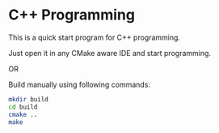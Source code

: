 # C++ Programming

This is a quick start program for C++ programming.

Just open it in any CMake aware IDE and start programming.

OR

Build manually using following commands:

```bash
mkdir build
cd build
cmake ..
make
```
